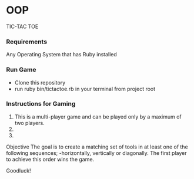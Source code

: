 # OOP
TIC-TAC TOE

### Requirements
Any Operating System that has Ruby installed

### Run Game
- Clone this repository
- run ruby bin/tictactoe.rb in your terminal from project root

### Instructions for Gaming
1. This is a multi-player game and can be played only by a maximum of two players.
2.
3.

Objective
The goal is to create a matching set of tools in at least one of the following sequences;
  -horizontally, vertically or diagonally.
The first player to achieve this order wins the game.


Goodluck!
